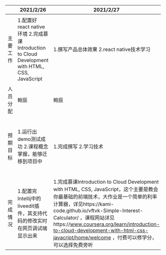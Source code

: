 |          | 2021/2/26                                                    | 2021/2/27                                                    | 2021/2/28 | 2021/3/1                                     | 2021/3/2                                                     | 2021/3/3             | 2021/3/4                                |
| -------- | ------------------------------------------------------------ | ------------------------------------------------------------ | --------- | -------------------------------------------- | ------------------------------------------------------------ | -------------------- | --------------------------------------- |
| 主要工作 | 1.配置好react native环境 2.完成慕课Introduction to Cloud Development with HTML, CSS, JavaScript | 1.撰写产品总体效果 2.react native技术学习                    |           | 1.撰写功能摘要 2.审阅gitee文档，掌握组员进度 | 1.完成慕课Developing Cloud Apps with Node.js and React 2.和老师沟通进度，规划下一周组会安排 | 1.撰写假设与依赖关系 | 1.产品概述review 2.产品vision文档的校订 |
| 人员分配 | 鲍辰                                                         | 鲍辰                                                         | 鲍辰      | 鲍辰                                         | 鲍辰                                                         | 鲍辰                 | 鲍辰                                    |
| 预期目标 | 1.运行出demo测试成功 2.课程概念掌握，能够迁移到项目中        | 1.完成撰写 2.学习技术                                        |           | 1.完成撰写 2.跟进组员进度                    | 1.进一步学习react框架，对此领域有深入的理解 2.进度汇报，从老师那里得到指导 | 1.完成撰写           | 1.完成review和校订                      |
| 完成情况 | 1.配置完Intellij中的liveedit插件，其支持代码的修改实时在网页调试端显示出来 | 1.完成慕课Introduction to Cloud Development with HTML, CSS, JavaScript，这个主要是教会你最基础的前端技术，大作业是一个简单的利率计算器，详见https://kami-code.github.io/vftvk-Simple-Interest-Calculator/ ，课程网站详见https://www.coursera.org/learn/introduction-to-cloud-development-with-html-css-javacript/home/welcome ，付费可以修学分，可以选择免费旁听 |           |                                              |                                                              |                      |                                         |